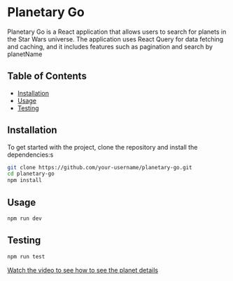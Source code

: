 # Planetary Go

Planetary Go is a React application that allows users to search for planets in the Star Wars universe. The application uses React Query for data fetching and caching, and it includes features such as pagination and search by planetName

## Table of Contents

- [Installation](#installation)
- [Usage](#usage)
- [Testing](#testing)

## Installation

To get started with the project, clone the repository and install the dependencies:s

```bash
git clone https://github.com/your-username/planetary-go.git
cd planetary-go
npm install
```

## Usage

```bash
npm run dev
```

## Testing

```bash
npm run test
```

[Watch the video to see how to see the planet details](./public/check-details.mov)



